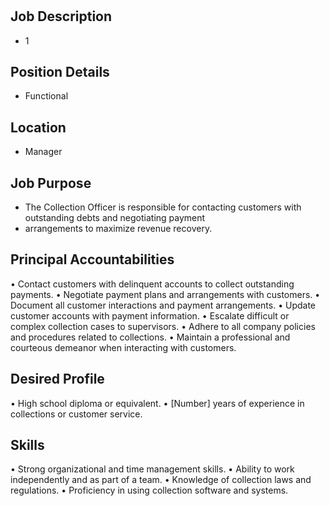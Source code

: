 # 

## Job Description

* 1

## Position Details

* Functional

## Location

* Manager

## Job Purpose

* The Collection Officer is responsible for contacting customers with outstanding debts and negotiating payment
* arrangements to maximize revenue recovery.

## Principal Accountabilities

• Contact customers with delinquent accounts to collect outstanding payments.
• Negotiate payment plans and arrangements with customers.
• Document all customer interactions and payment arrangements.
• Update customer accounts with payment information.
• Escalate difficult or complex collection cases to supervisors.
• Adhere to all company policies and procedures related to collections.
• Maintain a professional and courteous demeanor when interacting with customers.

## Desired Profile

• High school diploma or equivalent.
• [Number] years of experience  in collections or customer service.

## Skills

• Strong organizational and time management skills.
• Ability to work independently and as part of a team.
• Knowledge of collection laws and regulations.
• Proficiency in using collection software and systems.
